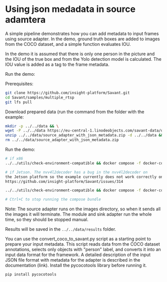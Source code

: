 # Using json medadata in source adamtera

A simple pipeline demonstrates how you can add metadata to input frames using source 
adapter. In the demo, ground truth boxes are added to images 
from the COCO dataset, and a simple function evaluates IOU.

In the demo it is assumed that there is only one person in the picture and 
the IOU of the true box and from the Yolo detection model is calculated. 
The IOU value is added as a tag to the frame metadata.

Run the demo:

Prerequisites:

```bash
git clone https://github.com/insight-platform/Savant.git
cd Savant/samples/multiple_rtsp
git lfs pull
```

Download prepared data (run the command from the folder with the example:
```bash
mkdir -p ../../data && \
wget -P ../../data https://eu-central-1.linodeobjects.com/savant-data/demo/source_adapter_with_json_metadata.zip  && \
unzip ../../data/source_adapter_with_json_metadata.zip -d ../../data && \
rm ../../data/source_adapter_with_json_metadata.zip
```

Run the demo:
```bash
# if x86
../../utils/check-environment-compatible && docker compose -f docker-compose.x86.yml up

# if Jetson. The nvv4l2decoder has a bug in the nvv4l2decoder on 
the Jetson platform so the example currently does not work correctly on that platform.
https://github.com/insight-platform/Savant/issues/314

../../utils/check-environment-compatible && docker compose -f docker-compose.l4t.yml up module image-json-sink

# Ctrl+C to stop running the compose bundle
```

Note: The source adapter runs on the images directory, so when it sends all the images it will terminate.
The module and sink adapter run the whole time, so they should be stopped manual.

Results will be saved in the `../../data/results` folder.

You can use the convert_coco_to_savant.py script as a starting point to prepare 
your input metadata. This script reads data from the COCO dataset annotations, 
selects only objects with "person" label, and converts it into an input data format 
for the framework. A detailed description of the input JSON file format with metadata 
for the adapter is described in the documentation (link). 
Install the pycocotools library before running it.

```bash
pip install pycocotools
```
